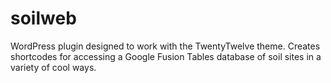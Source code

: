 soilweb
=======

WordPress plugin designed to work with the TwentyTwelve theme. Creates shortcodes for accessing a Google Fusion Tables database of soil sites in a variety of cool ways.
